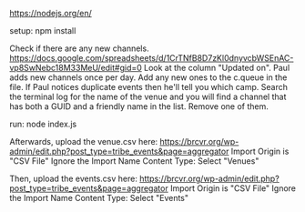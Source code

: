 https://nodejs.org/en/

setup:
npm install

Check if there are any new channels.
https://docs.google.com/spreadsheets/d/1CrTNfB8D7zKl0dnyvcbWSEnAC-vp8SwNebc18M33MeU/edit#gid=0
Look at the column "Updated on". Paul adds new channels once per day.
Add any new ones to the c.queue in the file.
If Paul notices duplicate events then he'll tell you which camp. Search the terminal log for the name of the venue and you will find a channel that has both a GUID and a friendly name in the list. Remove one of them.

run:
node index.js


Afterwards, upload the venue.csv here:
https://brcvr.org/wp-admin/edit.php?post_type=tribe_events&page=aggregator
Import Origin is "CSV File"
Ignore the Import Name
Content Type: Select "Venues"

Then, upload the events.csv here:
https://brcvr.org/wp-admin/edit.php?post_type=tribe_events&page=aggregator
Import Origin is "CSV File"
Ignore the Import Name
Content Type: Select "Events"

